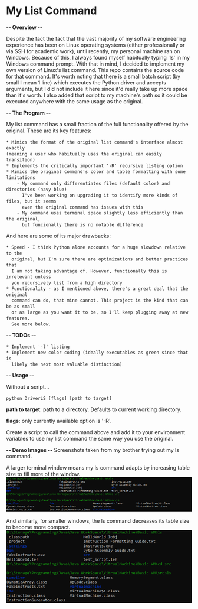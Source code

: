 # My List Command

**-- Overview --**

Despite the fact the fact that the vast majority of my software engineering experience has been on Linux operating systems (either professionally or via SSH for academic work), until recently, my personal machine ran on Windows. Because of this, I always found myself habitually typing 'ls' in my Windows command prompt. With that in mind, I decided to implement my own version of Linux's list command. This repo contains the source code for that command. It's worth noting that there is a small batch script (by small I mean 1 line) which executes the Python driver and accepts arguments, but I did not include it here since it'd really take up more space than it's worth. I also added that script to my machine's path so it could be executed anywhere with the same usage as the original.

**-- The Program --**

My list command has a small fraction of the full functionality offered by the original. These are its key features:

    * Mimics the format of the original list command's interface almost exactly
    (meaning a user who habitually uses the original can easily transition)
    * Implements the critically important '-R' recursive listing option
    * Mimics the original command's color and table formatting with some limitations
        - My command only differentiates files (default color) and directories (navy blue)
          I've been working on upgrading it to identify more kinds of files, but it seems 
          even the original command has issues with this
        - My command uses terminal space slightly less efficiently than the original, 
          but funcionally there is no notable difference
        

And here are some of its major drawbacks:

    * Speed - I think Python alone accounts for a huge slowdown relative to the 
      original, but I'm sure there are optimizations and better practices that 
      I am not taking advantage of. However, functionally this is irrelevant unless
      you recursively list from a high directory
    * Functionality - as I mentioned above, there's a great deal that the original
      command can do, that mine cannot. This project is the kind that can be as small
      or as large as you want it to be, so I'll keep plugging away at new features. 
      See more below.
      
**-- TODOs --**

    * Implement '-l' listing
    * Implement new color coding (ideally executables as green since that is 
      likely the next most valuable distinction)

**-- Usage --**

Without a script...
```
python DriverLS [flags] [path to target]
```
**path to target**: path to a directory. Defaults to current working directory.

**flags**: only currently available option is '-R'.

Create a script to call the command above and add it to your environment variables to use my list command the same way you use the original.

**-- Demo Images --**
Screenshots taken from my brother trying out my ls command.

A larger terminal window means my ls command adapts by increasing table size to fill more of the window.
![Larger Teminal Window](lsDemoSnip.PNG)

And similarly, for smaller windows, the ls command decreases its table size to become more compact.
![Smaller Teminal Window](lsDemoSnip2.PNG)
